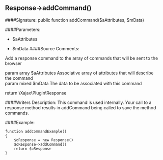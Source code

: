 ## Response->addCommand()

####Signature: public function addCommand($aAttributes, $mData)

####Parameters:

* $aAttributes

* $mData
####Source Comments:

Add a response command to the array of commands that will be sent to the browser
  
param array 		$aAttributes		Associative array of attributes that will describe the command  
param mixed			$mData				The data to be associated with this command

return \Xajax\Plugin\Response

####Writers Description:
This command is used internally. 
Your call to a response method results in addCommand being 
called to save the method commands.

####Example:
```
function addCommandExample()
{
    $oResponse = new Response()
    $oResponse->addCommand()
    return $oResponse
}
```